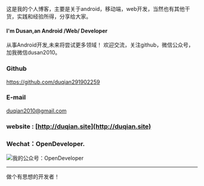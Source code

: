 这是我的个人博客，主要是关于android，移动端，web开发，当然也有其他干货，实践和经验所得，分享给大家。

#### I'm Dusan,an Android /Web/ Developer
从事Android开发,未来将尝试更多领域！
欢迎交流，关注github，微信公众号，加我微信dusan2010。

### Github
https://github.com/duqian291902259

### E-mail 
 duqian2010@gmail.com

### website : [http://duqian.site](http://duqian.site)

### Wechat：OpenDeveloper.

![我的公众号：OpenDeveloper](http://img.blog.csdn.net/20160708144434618)

---
做个有思想的开发者！

